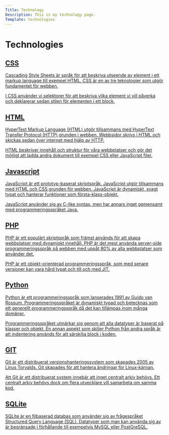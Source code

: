 ```yaml
---
Title: Technology
Description: This is my technology page.
Template: technologies
---
```


Technologies
=============


<div class="tec-box css">
    <a href="technology/css">
        <h2>CSS</h2>
        <p>
        Cascading Style Sheets är språk för att beskriva utseende av element i ett markup language till exempel HTML. CSS är en av tre teknologier som utgör fundamentet för webben.
        </p>
        <p>
        I CSS använder vi selektorer för att beskriva vilka element vi vill påverka och deklarerar sedan stilen för elementen i ett block.
        </p>
    </a>
</div>

<div class="tec-box html">
    <a href="technology/html">
        <h2>HTML</h2>
        <p>
        HyperText Markup Language (HTML) utgör tillsammans med HyperText Transfer Protocol (HTTP) grunden i webben. Webbsidor skrivs i HTML och skickas sedan över internet med hjälp av HTTP.
        </p>
        <p>
        HTML beskriver innehåll och struktur för våra webbplatser och gör det möjligt att ladda andra dokument till exempel CSS eller JavaScript filer.
        </p>
    </a>
</div>

<div class="tec-box javascript">
    <a href="technology/javascript">
        <h2>Javascript</h2>
        <p>
        JavaScript är ett prototyp-baserat skriptspråk. JavaScript utgör tillsammans med HTML och CSS grunden för webben. JavaScript är dynamiskt, svagt typat och hanterar funktioner som första-klass-objekt.
        </p>
        <p>
        JavaScript använder sig av C-like syntax, men har annars inget gemensamt med programmeringsspråket Java.
        </p>
    </a>
</div>

<div class="tec-box php">
    <a href="technology/php">
        <h2>PHP</h2>
        <p>
        PHP är ett populärt skriptspråk som främst används för att skapa webbplatser med dynamiskt innehåll. PHP är det mest använda server-side programmeringsspråk på webben med uppåt 80% av alla webbplatser som använder det.
        </p>
        <p>
        PHP är ett objekt-orienterad programmeringsspråk, som med senare versioner kan vara hård typat och till och med JIT.
        </p>
    </a>
</div>

<div class="tec-box python">   
    <a href="technology/python">
        <h2>Python</h2>
        <p>
        Python är ett programmeringsspråk som lanserades 1991 av Guido van Rossum. Programmeringsspråket är dynamiskt typad och betecknas som ett generellt programmeringsspråk då det kan tillämpas inom många domäner.
        </p>
        <p>
        Programmeringsspråket utmärkar sig genom att alla datatyper är baserat på klasser och objekt. En annan aspekt som skiljer Python från andra språk är att indentering används för att särskilja block i koden.
        </p>
    </a>
</div>

<div class="tec-box git">
    <a href="technology/git">
        <h2>GIT</h2>
        <p>
        Git är ett distribuerat versionshanteringssystem som skapades 2005 av Linus Torvalds. Git skapades för att hantera ändringar för Linux-kärnan.
        </p>
        <p>
        Att Git är ett distribuerat system innebär att inget centralt arkiv behövs. Ett centralt arkiv behövs dock om flera utvecklare vill samarbeta om samma kod.
        </p>
    </a>
</div>

<div class="tec-box sqlite">
    <a href="technology/sqlite">
        <h2>SQLite</h2>
        <p>
        SQLite är en filbaserad databas som använder sig av frågespråket Structured Query Language (SQL). Datatyper som man kan använda sig av är begränsade i förhållande till exempelvis MySQL eller PostGreSQL.
        </p>
    </a>
</div>